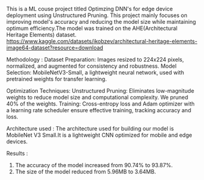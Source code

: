 This is a ML couse project titled Optimzing DNN's for edge device deployment using Unstructured Pruning.
This project mainly focuses on improving model's accuracy and reducing the model size while maintaining optimum efficiency.The model was trained on the AHE(Architectural Heritage Elements) dataset.
https://www.kaggle.com/datasets/ikobzev/architectural-heritage-elements-image64-dataset?resource=download


Methodology :
Dataset Preparation: Images resized to 224x224 pixels, normalized, and augmented for consistency and robustness.
Model Selection: MobileNetV3-Small, a lightweight neural network, used with pretrained weights for transfer learning.

Optimization Techniques:
Unstructured Pruning: Eliminates low-magnitude weights to reduce model size and computational complexity. We pruned 40% of the weights.
Training: Cross-entropy loss and Adam optimizer with a learning rate scheduler ensure effective training, tracking accuracy and loss.

Architecture used :
The architecture used for building our model is MobileNet V3 Small.It is a lightweight CNN optimized for mobile and edge devices.


Results :
1) The accuracy of the model increased from 90.74% to 93.87%.
2) The size of the model reduced from 5.96MB to 3.64MB.
